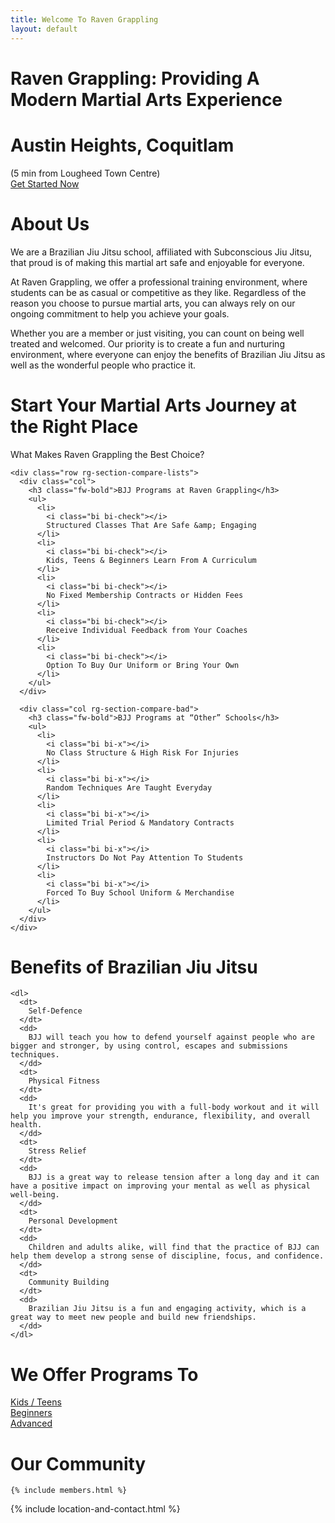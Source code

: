 ```yaml
---
title: Welcome To Raven Grappling
layout: default
---
```


<div class="container-fluid rg-landing-raven">
  <div class="container">
    <h1 class="display-3 fw-bold rg-welcome">Raven Grappling: Providing A Modern Martial Arts Experience</h1>
    <h1 class="display-5 fw-bold mb-1 rg-welcome"> Austin Heights, Coquitlam</h1>
    <div class="fs-5 fw-bold mb-5 rg-welcome">(5 min from Lougheed Town Centre)</div>
    <a href="/memberships" class="rg-button">Get Started Now</a>
  </div>
</div>

<div class="rg-container light">
  <div class= "container py-5 px-4 p-lg-4">
    <h1 class="text-center fw-bold">
      About Us
    </h1>
    <p>
      We are a Brazilian Jiu Jitsu school, affiliated with Subconscious Jiu Jitsu, that proud is of making this martial art safe and enjoyable for everyone.
    </p>
    <p>
      At Raven Grappling, we offer a professional training environment, where students can be as casual or competitive as they like. Regardless of the reason you choose to pursue martial arts, you can always rely on our ongoing commitment to help you achieve your goals.
    </p>
    <p>
      Whether you are a member or just visiting, you can count on being well treated and welcomed. Our priority is to create a fun and nurturing environment, where everyone can enjoy the benefits of Brazilian Jiu Jitsu as well as the wonderful people who practice it.
    </p>
  </div>
</div>

<div class="rg-container">
  <div class="container py-5 p-lg-4 rg-section-compare">
    <h1 class="text-center">Start Your Martial Arts Journey at the Right Place</h1>
    <p class="text-center fs-4 mb-5">
      What Makes Raven Grappling the Best Choice?
    </p>

    <div class="row rg-section-compare-lists">
      <div class="col">
        <h3 class="fw-bold">BJJ Programs at Raven Grappling</h3>
        <ul>
          <li>
            <i class="bi bi-check"></i>
            Structured Classes That Are Safe &amp; Engaging
          </li>
          <li>
            <i class="bi bi-check"></i>
            Kids, Teens & Beginners Learn From A Curriculum
          </li>
          <li>
            <i class="bi bi-check"></i>
            No Fixed Membership Contracts or Hidden Fees
          </li>
          <li>
            <i class="bi bi-check"></i>
            Receive Individual Feedback from Your Coaches
          </li>
          <li>
            <i class="bi bi-check"></i>
            Option To Buy Our Uniform or Bring Your Own
          </li>
        </ul>
      </div>

      <div class="col rg-section-compare-bad">
        <h3 class="fw-bold">BJJ Programs at “Other” Schools</h3>
        <ul>
          <li>
            <i class="bi bi-x"></i>
            No Class Structure & High Risk For Injuries
          </li>
          <li>
            <i class="bi bi-x"></i>
            Random Techniques Are Taught Everyday
          </li>
          <li>
            <i class="bi bi-x"></i>
            Limited Trial Period & Mandatory Contracts
          </li>
          <li>
            <i class="bi bi-x"></i>
            Instructors Do Not Pay Attention To Students
          </li>
          <li>
            <i class="bi bi-x"></i>
            Forced To Buy School Uniform & Merchandise
          </li>
        </ul>
      </div>
    </div>
  </div>
</div>

<div class="rg-container light">
  <div class="container py-5 px-4 p-lg-4">
    <h1 class="text-center fw-bold">Benefits of Brazilian Jiu Jitsu</h1>

    <dl>
      <dt>
        Self-Defence
      </dt>
      <dd>
        BJJ will teach you how to defend yourself against people who are bigger and stronger, by using control, escapes and submissions techniques.
      </dd>
      <dt>
        Physical Fitness
      </dt>
      <dd>
        It's great for providing you with a full-body workout and it will help you improve your strength, endurance, flexibility, and overall health.
      </dd>
      <dt>
        Stress Relief
      </dt>
      <dd>
        BJJ is a great way to release tension after a long day and it can have a positive impact on improving your mental as well as physical well-being.
      </dd>
      <dt>
        Personal Development
      </dt>
      <dd>
        Children and adults alike, will find that the practice of BJJ can help them develop a strong sense of discipline, focus, and confidence.
      </dd>
      <dt>
        Community Building
      </dt>
      <dd>
        Brazilian Jiu Jitsu is a fun and engaging activity, which is a great way to meet new people and build new friendships.
      </dd>
    </dl>
  </div>
</div>

<div class="rg-container">
  <div class="container py-5 px-4 p-lg-4">
    <h1 class="text-center fw-bold">We Offer Programs To</h1>
    <div class="rg-image-buttons">
      <a href="/kids-teens">
        <div class="rg-image-button-kids"></div>
        <span>Kids / Teens</span>
      </a>
      <a href="/beginners">
        <div class="rg-image-button-beginners"></div>
        <span>Beginners</span>
      </a>
      <a href="/advanced">
        <div class="rg-image-button-advanced"></div>
        <span>Advanced</span>
      </a>
    </div>
  </div>
</div>

<div class="rg-container light">
  <div class="container py-5 px-4 p-lg-4">
    <h1 class="text-center">
      Our Community
    </h1>

    {% include members.html %}
  </div>
</div>

<div class="rg-container">
  <div class="container">
    {% include location-and-contact.html %}
  </div>
</div>

